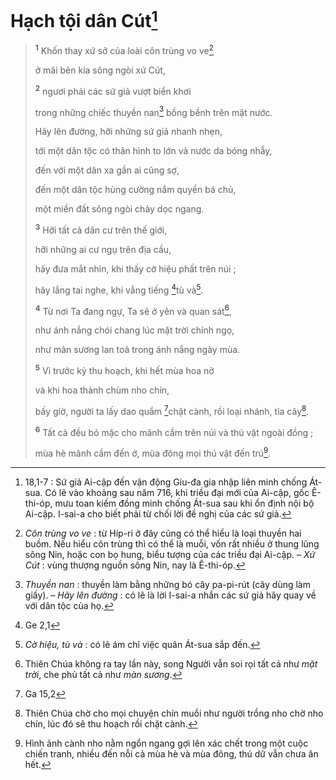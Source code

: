 # Hạch tội dân Cút[^1-6fd74029-88e2-4e99-85db-c387fbdc76f2]

> <sup><b>1</b></sup> Khốn thay xứ sở của loài côn trùng vo ve[^2-6fd74029-88e2-4e99-85db-c387fbdc76f2]
>
> ở mãi bên kia sông ngòi xứ Cút,
>
> <sup><b>2</b></sup> ngươi phái các sứ giả vượt biển khơi
>
> trong những chiếc thuyền nan[^3-6fd74029-88e2-4e99-85db-c387fbdc76f2] bồng bềnh trên mặt nước.
>
> Hãy lên đường, hỡi những sứ giả nhanh nhẹn,
>
> tới một dân tộc có thân hình to lớn và nước da bóng nhẫy,
>
> đến với một dân xa gần ai cũng sợ,
>
> đến một dân tộc hùng cường nắm quyền bá chủ,
>
> một miền đất sông ngòi chảy dọc ngang.
>
> <sup><b>3</b></sup> Hỡi tất cả dân cư trên thế giới,
>
> hỡi những ai cư ngụ trên địa cầu,
>
> hãy đưa mắt nhìn, khi thấy cờ hiệu phất trên núi ;
>
> hãy lắng tai nghe, khi vẳng tiếng [^1@-6fd74029-88e2-4e99-85db-c387fbdc76f2]tù và[^4-6fd74029-88e2-4e99-85db-c387fbdc76f2].
>
> <sup><b>4</b></sup> Từ nơi Ta đang ngự, Ta sẽ ở yên và quan sát[^6-6fd74029-88e2-4e99-85db-c387fbdc76f2],
>
> như ánh nắng chói chang lúc mặt trời chính ngọ,
>
> như màn sương lan toả trong ánh nắng ngày mùa.
>
> <sup><b>5</b></sup> Vì trước kỳ thu hoạch, khi hết mùa hoa nở
>
> và khi hoa thành chùm nho chín,
>
> bấy giờ, người ta lấy dao quắm [^2@-6fd74029-88e2-4e99-85db-c387fbdc76f2]chặt cành, rồi loại nhánh, tỉa cây[^7-6fd74029-88e2-4e99-85db-c387fbdc76f2].
>
> <sup><b>6</b></sup> Tất cả đều bỏ mặc cho mãnh cầm trên núi và thú vật ngoài đồng ;
>
> mùa hè mãnh cầm đến ở, mùa đông mọi thú vật đến trú[^8-6fd74029-88e2-4e99-85db-c387fbdc76f2].

[^1-6fd74029-88e2-4e99-85db-c387fbdc76f2]: 18,1-7 : Sứ giả Ai-cập đến vận động Giu-đa gia nhập liên minh chống Át-sua. Có lẽ vào khoảng sau năm 716, khi triều đại mới của Ai-cập, gốc Ê-thi-óp, mưu toan kiếm đồng minh chống Át-sua sau khi ổn định nội bộ Ai-cập. I-sai-a cho biết phải từ chối lời đề nghị của các sứ giả.
[^2-6fd74029-88e2-4e99-85db-c387fbdc76f2]: *Côn trùng vo ve* : từ Híp-ri ở đây cũng có thể hiểu là loại thuyền hai buồm. Nếu hiểu côn trùng thì có thể là muỗi, vốn rất nhiều ở thung lũng sông Nin, hoặc con bọ hung, biểu tượng của các triều đại Ai-cập. – *Xứ Cút* : vùng thượng nguồn sông Nin, nay là Ê-thi-óp.
[^3-6fd74029-88e2-4e99-85db-c387fbdc76f2]: *Thuyền nan* : thuyền làm bằng những bó cây pa-pi-rút (cây dùng làm giấy). – *Hãy lên đường* : có lẽ là lời I-sai-a nhắn các sứ giả hãy quay về với dân tộc của họ.
[^4-6fd74029-88e2-4e99-85db-c387fbdc76f2]: *Cờ hiệu, tù và* : có lẽ ám chỉ việc quân Át-sua sắp đến.
[^6-6fd74029-88e2-4e99-85db-c387fbdc76f2]: Thiên Chúa không ra tay lần này, song Người vẫn soi rọi tất cả như *mặt trời*, che phủ tất cả như *màn sương*.
[^7-6fd74029-88e2-4e99-85db-c387fbdc76f2]: Thiên Chúa chờ cho mọi chuyện chín muồi như người trồng nho chờ nho chín, lúc đó sẽ thu hoạch rồi chặt cành.
[^8-6fd74029-88e2-4e99-85db-c387fbdc76f2]: Hình ảnh cành nho nằm ngổn ngang gợi lên xác chết trong một cuộc chiến tranh, nhiều đến nỗi cả mùa hè và mùa đông, thú dữ vẫn chưa ăn hết.
[^1@-6fd74029-88e2-4e99-85db-c387fbdc76f2]: Ge 2,1
[^2@-6fd74029-88e2-4e99-85db-c387fbdc76f2]: Ga 15,2